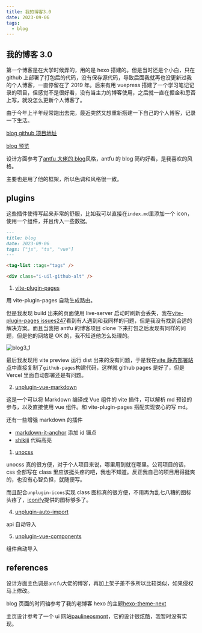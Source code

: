 ```yaml
---
title: 我的博客3.0
date: 2023-09-06
tags:
  - blog
---
```


## 我的博客 3.0

第一个博客是在大学时候弄的，用的是 hexo 搭建的。但是当时还是个小白，只在 github 上部署了打包后的代码，没有保存源代码，导致后面我就再也没更新过我的个人博客，一直停留在了 2019 年。后来有用 vuepress 搭建了一个学习笔记记录的项目，但感觉不是很好看，没有当主力的博客使用，之后就一直在掘金和思否上写，就没怎么更新个人博客了。

由于今年上半年经常跑出去完，最近突然又想重新搭建一下自己的个人博客，记录一下生活。

[blog github 项目地址](https://github.com/shellingfordly/shellingfordly.github.io)

[blog 预览](https://shellingfordly.github.io)

设计方面参考了[antfu 大佬的 blog](https://antfu.me/)风格，antfu 的 blog 简约好看，是我喜欢的风格。

主要也是用了他的框架，所以色调和风格很一致。

## plugins

这些插件使得写起来非常的舒服，比如我可以直接在`index.md`里添加一个 icon，使用一个组件，并且传入一些数据。

```markdown
---
title: blog
date: 2023-09-06
tags: ["js", "ts", "vue"]
---

<tag-list :tags="tags" />

<div class="i-uil-github-alt" />
```

1. [vite-plugin-pages](https://github.com/hannoeru/vite-plugin-pages)

用 vite-plugin-pages 自动生成路由。

但是我发现 build 出来的页面使用 live-server 启动时刷新会丢失，我在[vite-plugin-pages issues247](https://github.com/hannoeru/vite-plugin-pages/issues/247)看到有人遇到和我同样的问题，但是我没有找到合适的解决方案。而且当我把 antfu 的博客项目 clone 下来打包之后发现有同样的问题，但是他的网站是 OK 的，我不知道他怎么处理的。

![blog3_1](/images/blog/blog3_1.png)

最后我发现用 vite preview 运行 dist 出来的没有问题，于是我在[vite 静态部署站点](https://cn.vitejs.dev/guide/static-deploy.html#github-pages)中直接复制了`github-pages`构建代码，这样就 github pages 是好了，但是 Vercel 里面自动部署还是有问题。

2. [unplugin-vue-markdown](https://github.com/unplugin/unplugin-vue-markdown)

这是一个可以将 Markdown 编译成 Vue 组件的 vite 插件，可以解析 md 预设的参与，以及直接使用 vue 组件。和 vite-plugin-pages 搭配实现安心的写 md。

还有一些增强 markdown 的插件

- [markdown-it-anchor](https://github.com/valeriangalliat/markdown-it-anchor) 添加 id 锚点
- [shikiji](https://github.com/antfu/shikiji) 代码高亮

1. [unocss](https://github.com/unocss/unocss)

unocss 真的很方便，对于个人项目来说，哪里用到就在哪里。公司项目的话，css 全部写在 class 里应该挺头疼的吧，我也不知道。反正我自己的项目用得挺爽的，也没有心智负担，就随便写。

而且配合`unplugin-icons`实现 class 图标真的很方便，不用再为乱七八糟的图标头疼了，[iconify](https://iconify.design/)提供的图标够多了。

4. [unplugin-auto-import](https://github.com/unplugin/unplugin-auto-import)

api 自动导入

5. [unplugin-vue-components](https://github.com/unplugin/unplugin-vue-components)

组件自动导入

## references

设计方面主色调是`antfu`大佬的博客，再加上架子差不多所以比较类似，如果侵权马上修改。

blog 页面的时间轴参考了我的老博客 hexo 的主题[hexo-theme-next](https://github.com/iissnan/hexo-theme-next)

主页设计参考了一个 ui 网站[paulineosmont](https://www.paulineosmont.com/)，它的设计很炫酷，我暂时没有实现。

